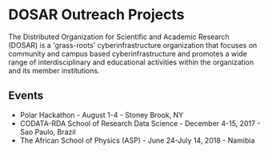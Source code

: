 # DOSAR Outreach Projects

The Distributed Organization for Scientific and Academic Research (DOSAR) is a 'grass-roots' cyberinfrastructure organization that focuses on community and campus based cyberinfrastructure and promotes a wide range of interdisciplinary and educational activities within the organization and its member institutions.

## Events
   * Polar Hackathon - August 1-4 - Stoney Brook, NY
   * CODATA-RDA School of Research Data Science - December 4-15, 2017 - Sao Paulo, Brazil
   * The African School of Physics (ASP) - June 24-July 14, 2018 - Namibia
